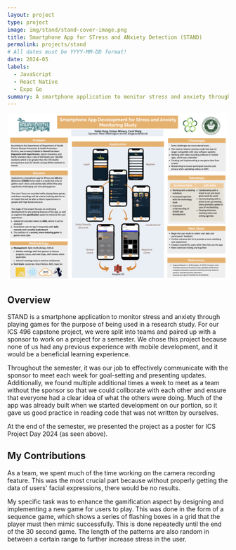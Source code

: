 ```yaml
---
layout: project
type: project
image: img/stand/stand-cover-image.png
title: Smartphone App for STress and ANxiety Detection (STAND)
permalink: projects/stand
# All dates must be YYYY-MM-DD format!
date: 2024-05
labels:
  - JavaScript
  - React Native
  - Expo Go
summary: A smartphone application to monitor stress and anxiety through playing games. Participated in its continuing development as part of a team for our ICS 496 capstone project
---
```


<img class="img-fluid" src="../img/stand/standposter.png">

## Overview

STAND is a smartphone application to monitor stress and anxiety through playing games for the purpose of being used in a research study. For our ICS 496 capstone project, we were split into teams and paired up with a sponsor to work on a project for a semester. We chose this project because none of us had any previous experience with mobile development, and it would be a beneficial learning experience.

Throughout the semester, it was our job to effectively communicate with the sponsor to meet each week for goal-setting and presenting updates. Additionally, we found multiple additional times a week to meet as a team without the sponsor so that we could collborate with each other and ensure that everyone had a clear idea of what the others were doing. Much of the app was already built when we started development on our portion, so it gave us good practice in reading code that was not written by ourselves.

At the end of the semester, we presented the project as a poster for ICS Project Day 2024 (as seen above). 

## My Contributions

As a team, we spent much of the time working on the camera recording feature. This was the most crucial part because without properly getting the data of users' facial expressions, there would be no results.

My specific task was to enhance the gamification aspect by designing and implementing a new game for users to play. This was done in the form of a sequence game, which shows a series of flashing boxes in a grid that the player must then mimic successfully. This is done repeatedly until the end of the 30 second game. The length of the patterns are also random in between a certain range to further increase stress in the user.

<br><br>


